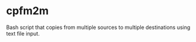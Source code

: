 # cpfm2m
Bash script that copies from multiple sources to multiple destinations using text file input.
